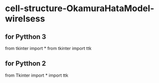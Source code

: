 # cell-structure-OkamuraHataModel-wirelsess

## for Pytthon 3
from tkinter import *
from tkinter import ttk

## for Pytthon 2
from Tkinter import *
import ttk
